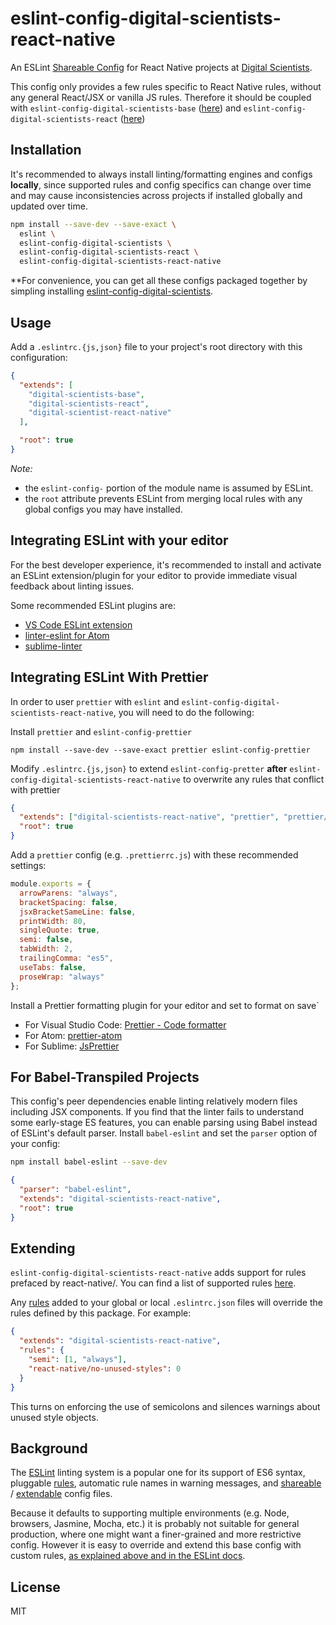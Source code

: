 # eslint-config-digital-scientists-react-native

An ESLint [Shareable Config](http://eslint.org/docs/developer-guide/shareable-configs) for React Native projects at [Digital Scientists](http://www.digitalscientists.com/).

This config only provides a few rules specific to React Native rules, without any general React/JSX or vanilla JS rules. Therefore it should be coupled with `eslint-config-digital-scientists-base` ([here](https://github.com/digitalscientists/eslint-config-digital-scientists-base)) and `eslint-config-digital-scientists-react` ([here](https://github.com/digitalscientists/eslint-config-digital-scientists-react))

## Installation

It's recommended to always install linting/formatting engines and configs **locally**, since supported rules and config specifics can change over time and may cause inconsistencies across projects if installed globally and updated over time.

```sh
npm install --save-dev --save-exact \
  eslint \
  eslint-config-digital-scientists \
  eslint-config-digital-scientists-react \
  eslint-config-digital-scientists-react-native
```

\*\*For convenience, you can get all these configs packaged together by simpling installing [eslint-config-digital-scientists](https://github.com/digitalscientists/eslint-config-digital-scientists).

## Usage

Add a `.eslintrc.{js,json}` file to your project's root directory with this configuration:

```json
{
  "extends": [
    "digital-scientists-base",
    "digital-scientists-react",
    "digital-scientist-react-native"
  ],

  "root": true
}
```

_Note:_

* the `eslint-config-` portion of the module name is assumed by ESLint.
* the `root` attribute prevents ESLint from merging local rules with any global configs you may have installed.

## Integrating ESLint with your editor

For the best developer experience, it's recommended to install and activate an ESLint extension/plugin for your editor to provide immediate visual feedback about linting issues.

Some recommended ESLint plugins are:

* [VS Code ESLint extension](https://marketplace.visualstudio.com/items?itemName=dbaeumer.vscode-eslint)
* [linter-eslint for Atom](https://atom.io/packages/linter-eslint)
* [sublime-linter](https://sublimelinter.readthedocs.io/en/latest/installation.html)

## Integrating ESLint With Prettier

In order to user `prettier` with `eslint` and `eslint-config-digital-scientists-react-native`, you will need to do the following:

Install `prettier` and `eslint-config-prettier`

```
npm install --save-dev --save-exact prettier eslint-config-prettier
```

Modify `.eslintrc.{js,json}` to extend `eslint-config-pretter` **after** `eslint-config-digital-scientists-react-native` to overwrite any rules that conflict with prettier

```json
{
  "extends": ["digital-scientists-react-native", "prettier", "prettier/react"],
  "root": true
}
```

Add a `prettier` config (e.g. `.prettierrc.js`) with these recommended settings:

```js
module.exports = {
  arrowParens: "always",
  bracketSpacing: false,
  jsxBracketSameLine: false,
  printWidth: 80,
  singleQuote: true,
  semi: false,
  tabWidth: 2,
  trailingComma: "es5",
  useTabs: false,
  proseWrap: "always"
};
```

Install a Prettier formatting plugin for your editor and set to format on save`

* For Visual Studio Code: [Prettier - Code formatter](https://marketplace.visualstudio.com/items?itemName=esbenp.prettier-vscode)
* For Atom: [prettier-atom](https://github.com/prettier/prettier-atom)
* For Sublime: [JsPrettier](https://github.com/jonlabelle/SublimeJsPrettier)

## For Babel-Transpiled Projects

This config's peer dependencies enable linting relatively modern files including JSX components. If you find that the linter fails to understand some early-stage ES features, you can enable parsing using Babel instead of ESLint's default parser. Install `babel-eslint` and set the `parser` option of your config:

```sh
npm install babel-eslint --save-dev
```

```json
{
  "parser": "babel-eslint",
  "extends": "digital-scientists-react-native",
  "root": true
}
```

## Extending

`eslint-config-digital-scientists-react-native` adds support for rules prefaced by react-native/. You can find a list of supported rules [here](https://www.npmjs.com/package/eslint-plugin-react-native).

Any [rules](http://eslint.org/docs/rules/) added to your global or local `.eslintrc.json` files will override the rules defined by this package. For example:

```json
{
  "extends": "digital-scientists-react-native",
  "rules": {
    "semi": [1, "always"],
    "react-native/no-unused-styles": 0
  }
}
```

This turns on enforcing the use of semicolons and silences warnings about unused style objects.

## Background

The [ESLint](http://http://eslint.org/) linting system is a popular one for its support of ES6 syntax, pluggable [rules](http://eslint.org/docs/rules/), automatic rule names in warning messages, and [shareable](http://eslint.org/docs/developer-guide/shareable-configs) / [extendable](http://eslint.org/docs/user-guide/configuring#extending-configuration-files) config files.

Because it defaults to supporting multiple environments (e.g. Node, browsers, Jasmine, Mocha, etc.) it is probably not suitable for general production, where one might want a finer-grained and more restrictive config. However it is easy to override and extend this base config with custom rules, [as explained above and in the ESLint docs](http://eslint.org/docs/user-guide/configuring#using-a-shareable-configuration-package).

## License

MIT
